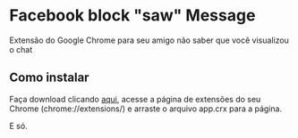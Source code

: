 # Facebook block "saw" Message

Extensão do Google Chrome para seu amigo não saber que você visualizou o chat

## Como instalar

Faça download clicando [aqui](https://github.com/manoelneto/facebook-block-chat-message-saw/archive/master.zip), acesse a página de extensões do seu Chrome (chrome://extensions/) e arraste o arquivo app.crx para a página.

E só.
